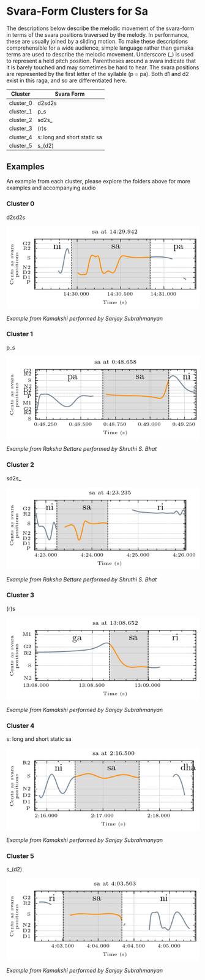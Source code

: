 # Svara-Form Clusters for Sa

The descriptions below describe the melodic movement of the svara-form in terms of the svara positions traversed by the melody. In performance, these are usually joined by a sliding motion. To make these descriptions comprehensible for a wide audience, simple language rather than gamaka terms are used to describe the melodic movement. Underscore (_) is used to represent a held pitch position. Parentheses around a svara indicate that it is barely touched and may sometimes be hard to hear. The svara positions are represented by the first letter of the syllable (p = pa). Both d1 and d2 exist in this raga, and so are differentiated here. 


| **Cluster** | **Svara Form**             |
|-------------|-----------------------------|
| cluster_0   | d2sd2s                      |
| cluster_1   | p_s                         |
| cluster_2   | sd2s_                       |
| cluster_3   | (r)s                        |
| cluster_4   | s: long and short static sa |
| cluster_5   | s_(d2)                      |


## Examples

An example from each cluster, please explore the folders above for more examples and accompanying audio

### Cluster 0

d2sd2s

<div align="left">
  <img src="cluster_0/kamakshi_1142.png" alt="sa cluster 0" />
  <p><em>Example from Kamakshi performed by Sanjay Subrahmanyan</em></p>
</div>

### Cluster 1

p_s

<div align="left">
  <img src="cluster_1/raksha_bettare_61.png" alt="sa cluster 1" />
  <p><em>Example from Raksha Bettare performed by Shruthi S. Bhat</em></p>
</div>

### Cluster 2

sd2s_

<div align="left">
  <img src="cluster_2/raksha_bettare_541.png" alt="sa cluster 2" />
  <p><em>Example from Raksha Bettare performed by Shruthi S. Bhat</em></p>
</div>

### Cluster 3

(r)s

<div align="left">
  <img src="cluster_3/kamakshi_1010.png" alt="sa cluster 3" />
  <p><em>Example from Kamakshi performed by Sanjay Subrahmanyan</em></p>
</div>

### Cluster 4

s: long and short static sa

<div align="left">
  <img src="cluster_4/kamakshi_100.png" alt="sa cluster 4" />
  <p><em>Example from Kamakshi performed by Sanjay Subrahmanyan</em></p>
</div>

### Cluster 5

s_(d2)

<div align="left">
  <img src="cluster_5/kamakshi_210.png" alt="sa cluster 5" />
  <p><em>Example from Kamakshi performed by Sanjay Subrahmanyan</em></p>
</div>
